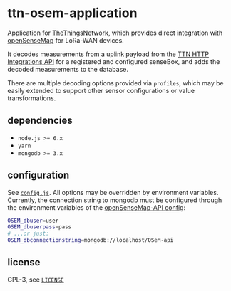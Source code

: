 # ttn-osem-application

Application for [TheThingsNetwork](https://thethingsnetwork.org), which
provides direct integration with [openSenseMap](https://opensensemap.org)
for LoRa-WAN devices.

It decodes measurements from a uplink payload from the [TTN HTTP Integrations API](https://www.thethingsnetwork.org/docs/applications/http/)
for a registered and configured senseBox, and adds the decoded measurements to
the database.

There are multiple decoding options provided via `profiles`, which may be
easily extended to support other sensor configurations or value transformations.

## dependencies
- `node.js >= 6.x`
- `yarn`
- `mongodb >= 3.x`

## configuration
See [`config.js`](config.js). All options may be overridden by environment
variables.
Currently, the connection string to mongodb must be configured through the
environment variables of the [openSenseMap-API config](https://github.com/sensebox/openSenseMap-API/blob/master/config/index.js):

```bash
OSEM_dbuser=user
OSEM_dbuserpass=pass
# ...or just:
OSEM_dbconnectionstring=mongodb://localhost/OSeM-api
```

## license
GPL-3, see [`LICENSE`](LICENSE)
